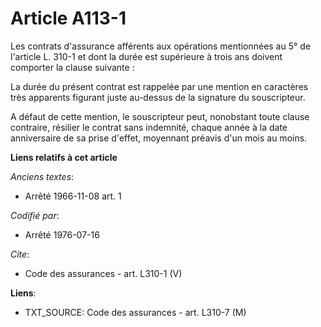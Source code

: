 # Article A113-1

Les contrats d'assurance afférents aux opérations mentionnées au 5° de l'article L. 310-1 et dont la durée est supérieure à
trois ans doivent comporter la clause suivante : 

La durée du présent contrat est rappelée par une mention en caractères très apparents figurant juste au-dessus de la
signature du souscripteur. 

A défaut de cette mention, le souscripteur peut, nonobstant toute clause contraire, résilier le contrat sans indemnité,
chaque année à la date anniversaire de sa prise d'effet, moyennant préavis d'un mois au moins.

**Liens relatifs à cet article**

_Anciens textes_:

  - Arrêté 1966-11-08 art. 1

_Codifié par_:

  - Arrêté 1976-07-16

_Cite_:

  - Code des assurances - art. L310-1 (V)

**Liens**:

  - TXT_SOURCE: Code des assurances - art. L310-7 (M)

